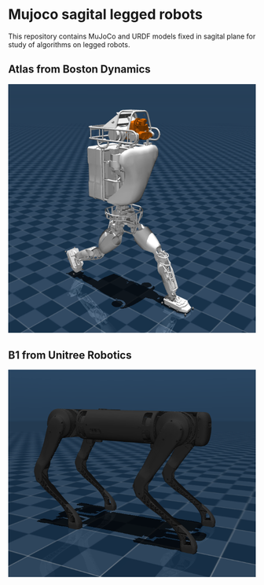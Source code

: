 # Mujoco sagital legged robots

This repository contains MuJoCo and URDF models fixed in sagital plane for study of algorithms on legged robots.

## Atlas from Boston Dynamics

![img](assets/atlas.png)

## B1 from Unitree Robotics

![img](assets/b1.png)

